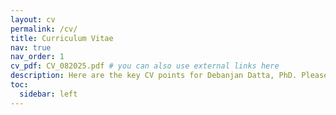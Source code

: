 ```yaml
---
layout: cv
permalink: /cv/
title: Curriculum Vitae
nav: true
nav_order: 1
cv_pdf: CV_082025.pdf # you can also use external links here
description: Here are the key CV points for Debanjan Datta, PhD. Please download the PDF from the link provided.
toc:
  sidebar: left
---
```

